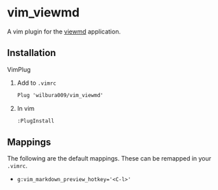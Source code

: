 # vim_viewmd

A vim plugin for the [viewmd](https://github.com/wilbura009/gtk4_playground/blob/master/proj/viewmd/README.md) application.

## Installation

VimPlug

1. Add to `.vimrc`

    ```txt
    Plug 'wilbura009/vim_viewmd'
    ```

2. In vim 

    ```txt
    :PlugInstall
    ```

## Mappings

The following are the default mappings. These can be remapped in your `.vimrc`.

- `g:vim_markdown_preview_hotkey='<C-l>'`
